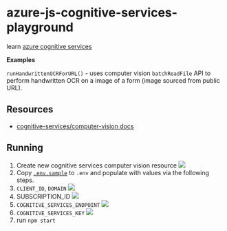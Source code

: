 # azure-js-cognitive-services-playground

learn [azure cognitive services](https://docs.microsoft.com/en-us/azure/cognitive-services/)

**Examples**

`runHandwrittenOCRForURL()` - uses computer vision `batchReadFile` API to perform handwritten OCR on a image of a form (image sourced from public URL).

## Resources

- [cognitive-services/computer-vision docs](https://docs.microsoft.com/en-us/azure/cognitive-services/computer-vision/)

## Running

1. Create new cognitive services computer vision resource
    ![](https://www.evernote.com/l/AAHErRlR-tFBJbb6x-JKpZTcsQpxXyx4KAAB/image.png)
1. Copy [`.env.sample`](.env.sample) to `.env` and populate with values via the following steps.
1. `CLIENT_ID`, `DOMAIN`
    ![](https://www.evernote.com/l/AAExoADr6tVHoLj4lOD_58FCSWmWAelxCrMB/image.png)
1. SUBSCRIPTION_ID
    ![](https://www.evernote.com/l/AAGdlioOXwpHEoGofH2nL-PJAIIOWlkvoiQB/image.png)
1. `COGNITIVE_SERVICES_ENDPOINT`
    ![](https://www.evernote.com/l/AAETKioZuRpHD48_sa7nDTP5A-5zla0Oew0B/image.png)
1. `COGNITIVE_SERVICES_KEY`
    ![](https://www.evernote.com/l/AAHdTNN4abtGmq5ZKgwh2vD6uOURbM6mhHwB/image.png)
1. run `npm start`


